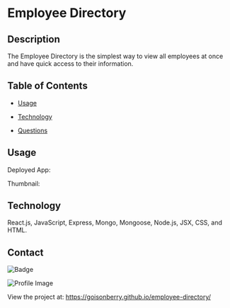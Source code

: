 # Employee Directory

## Description

The Employee Directory is the simplest way to view all employees at once and have quick access to their information.

## Table of Contents

- [Usage](#usage)

- [Technology](#Technology)

- [Questions](#questions)

## Usage

Deployed App:

Thumbnail:

## Technology

React.js, JavaScript, Express, Mongo, Mongoose, Node.js, JSX, CSS, and HTML.

## Contact

![Badge](https://img.shields.io/badge/Github-goisonberry-4cbbb9)

![Profile Image](https://github.com/goisonberry.png?size=60)

View the project at: https://goisonberry.github.io/employee-directory/
